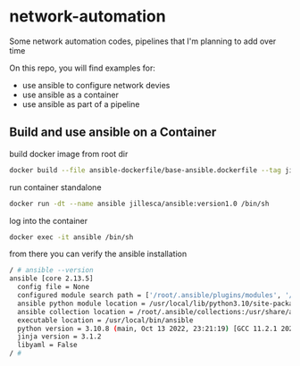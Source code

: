 # network-automation

Some network automation codes, pipelines that I'm planning to add over time

On this repo, you will find examples for:

- use ansible to configure network devies
- use ansible as a container
- use ansible as part of a pipeline

## Build and use ansible on a Container

build docker image from root dir

```bash
docker build --file ansible-dockerfile/base-ansible.dockerfile --tag jillesca/ansible:version1.0 .
```

run container standalone

```bash
docker run -dt --name ansible jillesca/ansible:version1.0 /bin/sh
```

log into the container

```bash
docker exec -it ansible /bin/sh
```

from there you can verify the ansible installation

```bash
/ # ansible --version
ansible [core 2.13.5]
  config file = None
  configured module search path = ['/root/.ansible/plugins/modules', '/usr/share/ansible/plugins/modules']
  ansible python module location = /usr/local/lib/python3.10/site-packages/ansible
  ansible collection location = /root/.ansible/collections:/usr/share/ansible/collections
  executable location = /usr/local/bin/ansible
  python version = 3.10.8 (main, Oct 13 2022, 23:21:19) [GCC 11.2.1 20220219]
  jinja version = 3.1.2
  libyaml = False
/ #
```
